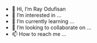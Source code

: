 - 👋 Hi, I’m Ray Odufisan
- 👀 I’m interested in ...
- 🌱 I’m currently learning ...
- 💞️ I’m looking to collaborate on ...
- 📫 How to reach me ...

<!---
Folaomoyeni/Folaomoyeni is a ✨ special ✨ repository because its `README.md` (this file) appears on your GitHub profile.
You can click the Preview link to take a look at your changes.
--->
